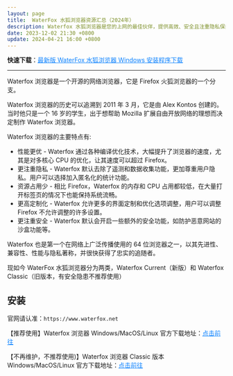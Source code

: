 ```yaml
---
layout: page
title:  WaterFox 水狐浏览器资源汇总（2024年）
description: Waterfox 水狐浏览器是您的上网的最佳伙伴，提供高效、安全且注重隐私保护的浏览体验。探索水狐浏览器的众多功能，享受顶级的网页浏览速度。
date: 2023-12-02 21:30 +0800
update: 2024-04-21 16:00 +0800
---
```


**快速下载**：<a href="https://ypingcn.com/go/out?r=waterfox-windows-lastest" rel="nofollow" style="color: #0c82ff;">最新版 WaterFox 水狐浏览器 Windows 安装程序下载</a>

---

Waterfox 浏览器是一个开源的网络浏览器，它是 Firefox 火狐浏览器的一个分支。

Waterfox 浏览器的历史可以追溯到 2011 年 3 月，它是由 Alex Kontos 创建的。当时他只是一个 16 岁的学生，出于想帮助 Mozilla 扩展自由开放网络的理想而决定制作 Waterfox 浏览器。

Waterfox 浏览器的主要特点有:

- 性能更优 - Waterfox 通过各种编译优化技术，大幅提升了浏览器的速度，尤其是对多核心 CPU 的优化，让其速度可以超过 Firefox。
- 更注重隐私 - Waterfox 默认去除了遥测和数据收集功能，更加尊重用户隐私。用户可以选择加入匿名化的统计功能。
- 资源占用少 - 相比 Firefox，Waterfox 的内存和 CPU 占用都较低，在大量打开标签页的情况下也能保持系统流畅。
- 更高定制化 - Waterfox 允许更多的界面定制和优化选项调整，用户可以调整 Firefox 不允许调整的许多设置。
- 更注重安全 - Waterfox 默认会开启一些额外的安全功能，如防护恶意网站的沙盒功能等。

Waterfox 也是第一个在网络上广泛传播使用的 64 位浏览器之一，以其先进性、兼容性、性能与隐私著称，并很快获得了忠实的追随者。

现如今 WaterFox 水狐浏览器分为两类，Waterfox Current（新版）和 Waterfox Classic（旧版本，有安全隐患不推荐使用）

## 安装

官网请认准：```https://www.waterfox.net```

【推荐使用】Waterfox 浏览器 Windows/MacOS/Linux 官方下载地址：<a href="https://www.waterfox.net/download/" rel="nofollow" style="color: #0c82ff;">点击前往</a>

【不再维护，不推荐使用)】Waterfox 浏览器 Classic 版本 Windows/MacOS/Linux 官方下载地址：<a href="https://classic.waterfox.net/" rel="nofollow" style="color: #0c82ff;">点击前往</a>